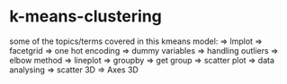 # k-means-clustering

some of the topics/terms covered in this kmeans model:
=> lmplot
=> facetgrid
=> one hot encoding
=> dummy variables
=> handling outliers
=> elbow method
=> lineplot
=> groupby
=> get group
=> scatter plot
=> data analysing
=> scatter 3D
=> Axes 3D
